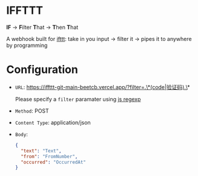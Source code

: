 # IFFTTT

**IF** -> **F**ilter **T**hat -> **T**hen **T**hat

A webhook built for [ifttt](https://ifttt.com/home): take in you input -> filter it -> pipes it to anywhere by programming

# Configuration

- `URL`: https://iffttt-git-main-beetcb.vercel.app/?filter=.\*(code|验证码).\*

  Please specify a `filter` paramater using [js regexp](https://developer.mozilla.org/en-US/docs/Web/JavaScript/Reference/Global_Objects/RegExp/RegExp)

- `Method`: POST

- `Content Type`: application/json

- `Body`:

  ```json
  {
    "text": "Text",
    "from": "FromNumber",
    "occurred": "OccurredAt"
  }
  ```
